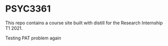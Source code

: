 # PSYC3361

This repo contains a course site built with distill for the Research Internship T1 2021. 

Testing PAT problem again

